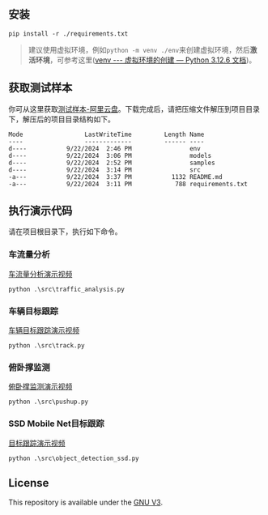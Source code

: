 ## 安装

```shell
pip install -r ./requirements.txt
```

> 建议使用虚拟环境，例如`python -m venv ./env`来创建虚拟环境，然后**激活环境**，可参考这里([venv --- 虚拟环境的创建 — Python 3.12.6 文档](https://docs.python.org/zh-cn/3/library/venv.html))。

## 获取测试样本

你可从这里获取[测试样本-阿里云盘](https://www.alipan.com/s/rYymVNLiR1h)。下载完成后，请把压缩文件解压到项目目录下，解压后的项目目录结构如下。

```shell
Mode                 LastWriteTime         Length Name
----                 -------------         ------ ----
d----           9/22/2024  2:46 PM                env
d----           9/22/2024  3:06 PM                models
d----           9/22/2024  2:52 PM                samples
d----           9/22/2024  3:14 PM                src
-a---           9/22/2024  3:37 PM           1132 README.md
-a---           9/22/2024  3:11 PM            788 requirements.txt
```

## 执行演示代码

请在项目根目录下，执行如下命令。

### 车流量分析

[车流量分析演示视频](https://www.bilibili.com/video/BV1sVv8euESQ/)

```shell
python .\src\traffic_analysis.py
```

### 车辆目标跟踪

[车辆目标跟踪演示视频](https://www.bilibili.com/video/BV1Tgv8eGEK3/)

```shell
python .\src\track.py
```

### 俯卧撑监测

[俯卧撑监测演示视频](https://www.bilibili.com/video/BV1sVv8euEAY/)

```shell
python .\src\pushup.py
```

### SSD Mobile Net目标跟踪

[目标跟踪演示视频](https://www.xiaohongshu.com/discovery/item/6686284b000000000a0071b2?source=webshare&xhsshare=pc_web&xsec_token=ABqS51KED1BaRkHIHgU-s70nnm9X7Jtmk6WmOlqAYlo9c=&xsec_source=pc_share)

```shell
python .\src\object_detection_ssd.py
```

## License

This repository is available under the [GNU V3](https://github.com/CheneyYin/share-cv/blob/master/LICENSE).